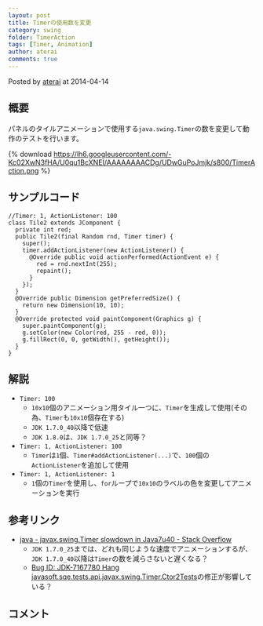 ```yaml
---
layout: post
title: Timerの使用数を変更
category: swing
folder: TimerAction
tags: [Timer, Animation]
author: aterai
comments: true
---
```


Posted by [aterai](http://terai.xrea.jp/aterai.html) at 2014-04-14

## 概要
パネルのタイルアニメーションで使用する`java.swing.Timer`の数を変更して動作のテストを行います。

{% download https://lh6.googleusercontent.com/-Kc02XwN3fHA/U0qu1BcXNEI/AAAAAAAACDg/UDwGuPoJmjk/s800/TimerAction.png %}

## サンプルコード
<pre class="prettyprint"><code>//Timer: 1, ActionListener: 100
class Tile2 extends JComponent {
  private int red;
  public Tile2(final Random rnd, Timer timer) {
    super();
    timer.addActionListener(new ActionListener() {
      @Override public void actionPerformed(ActionEvent e) {
        red = rnd.nextInt(255);
        repaint();
      }
    });
  }
  @Override public Dimension getPreferredSize() {
    return new Dimension(10, 10);
  }
  @Override protected void paintComponent(Graphics g) {
    super.paintComponent(g);
    g.setColor(new Color(red, 255 - red, 0));
    g.fillRect(0, 0, getWidth(), getHeight());
  }
}
</code></pre>

## 解説
- `Timer: 100`
    - `10x10`個のアニメーション用タイル一つに、`Timer`を生成して使用(その為、`Timer`も`10x10`個存在する)
    - `JDK 1.7.0_40`以降で低速
    - `JDK 1.8.0`は、`JDK 1.7.0_25`と同等？
- `Timer: 1, ActionListener: 100`
    - `Timer`は`1`個、`Timer#addActionListener(...)`で、`100`個の`ActionListener`を追加して使用
- `Timer: 1, ActionListener: 1`
    - `1`個の`Timer`を使用し、`for`ループで`10x10`のラベルの色を変更してアニメーションを実行

<!-- dummy comment line for breaking list -->

## 参考リンク
- [java - javax.swing.Timer slowdown in Java7u40 - Stack Overflow](http://stackoverflow.com/questions/18933986/javax-swing-timer-slowdown-in-java7u40)
    - `JDK 1.7.0_25`までは、どれも同じような速度でアニメーションするが、`JDK 1.7.0_40`以降は`Timer`の数を減らさないと遅くなる？
    - [Bug ID: JDK-7167780 Hang javasoft.sqe.tests.api.javax.swing.Timer.Ctor2Tests](http://bugs.sun.com/bugdatabase/view_bug.do?bug_id=7167780)の修正が影響している？

<!-- dummy comment line for breaking list -->

## コメント
